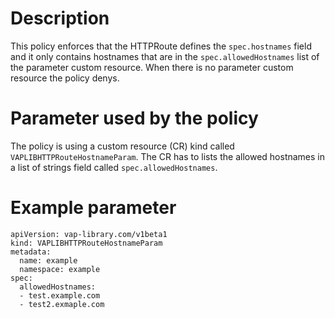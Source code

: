 # Description
This policy enforces that the HTTPRoute defines the `spec.hostnames` field and it only contains hostnames that are in
the `spec.allowedHostnames` list of the parameter custom resource. When there is no parameter custom resource the policy
denys.

# Parameter used by the policy
The policy is using a custom resource (CR) kind called `VAPLIBHTTPRouteHostnameParam`. The CR has to lists the allowed
hostnames in a list of strings field called `spec.allowedHostnames`.

# Example parameter
```
apiVersion: vap-library.com/v1beta1
kind: VAPLIBHTTPRouteHostnameParam
metadata:
  name: example
  namespace: example
spec:
  allowedHostnames:
  - test.example.com
  - test2.exmaple.com
```
